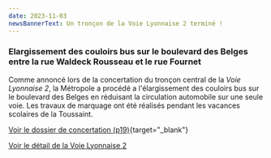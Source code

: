 ```yaml
---
date: 2023-11-03
newsBannerText: Un tronçon de la Voie Lyonnaise 2 terminé !
---
```


### Elargissement des couloirs bus sur le boulevard des Belges entre la rue Waldeck Rousseau et le rue Fournet
Comme annoncé lors de la concertation du tronçon central de la *Voie Lyonnaise 2*, la Métropole a procédé a l'élargissement des couloirs bus sur le boulevard des Belges en réduisant la circulation automobile sur une seule voie. Les travaux de marquage ont été réalisés pendant les vacances scolaires de la Toussaint.

[Voir le dossier de concertation (p19)](https://www.grandlyon.com/fileadmin/user_upload/media/pdf/grands-projets/concertation-reglementaire/20220601_voieslyonnaises_ligne2_dossier-concertation.pdf){target="_blank"}

[Voir le détail de la Voie Lyonnaise 2](/voie-lyonnaise-2)